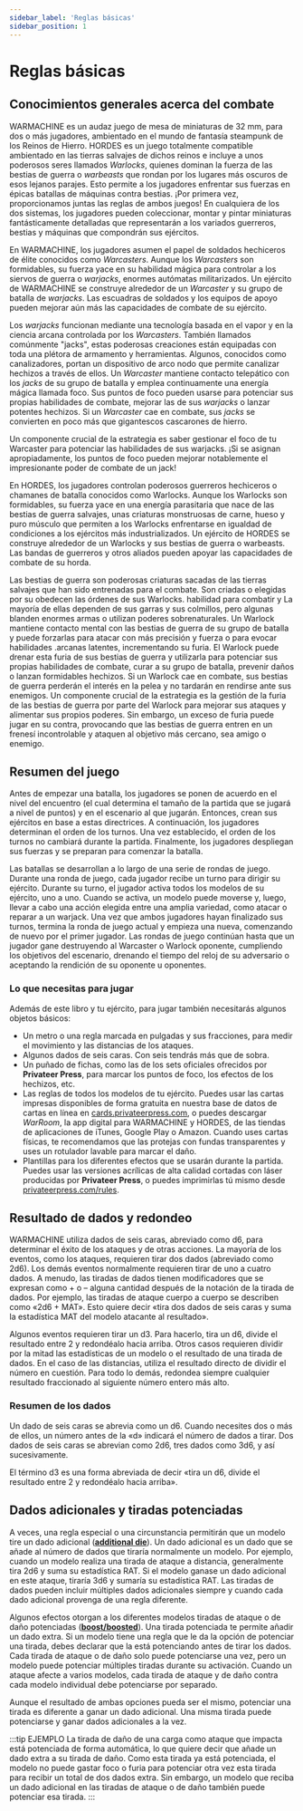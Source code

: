 ```yaml
---
sidebar_label: 'Reglas básicas'
sidebar_position: 1
---
```


# Reglas básicas

## Conocimientos generales acerca del combate

WARMACHINE es un audaz juego de mesa de miniaturas de 32 mm, para dos o más jugadores, ambientado en el mundo de fantasía steampunk de los Reinos de Hierro. HORDES es un juego totalmente compatible ambientado en las tierras salvajes de dichos reinos e incluye a unos poderosos seres llamados *Warlocks*, quienes dominan la fuerza de las bestias de guerra o *warbeasts* que rondan por los lugares más oscuros de esos lejanos parajes. Esto permite a los jugadores enfrentar sus fuerzas en épicas batallas de máquinas contra bestias. ¡Por primera vez, proporcionamos juntas las reglas de ambos juegos! En cualquiera de los dos sistemas, los jugadores pueden coleccionar, montar y pintar miniaturas fantásticamente detalladas que representarán a los variados guerreros, bestias y máquinas que compondrán sus ejércitos.

En WARMACHINE, los jugadores asumen el papel de soldados hechiceros de élite conocidos como *Warcasters*. Aunque los *Warcasters* son formidables, su fuerza yace en su habilidad mágica para controlar a los siervos de guerra o *warjacks*, enormes autómatas militarizados. Un ejército de WARMACHINE se construye alrededor de un *Warcaster* y su grupo de batalla de *warjacks*. Las escuadras de soldados y los equipos de apoyo pueden mejorar aún más las capacidades de combate de su ejército.

Los *warjacks* funcionan mediante una tecnología basada en el vapor y en la ciencia arcana controlada por los *Warcasters*. También llamados comúnmente "jacks", estas poderosas creaciones están equipadas con toda una plétora de armamento y herramientas. Algunos, conocidos como canalizadores, portan un dispositivo de arco nodo que permite canalizar hechizos a través de ellos. Un *Warcaster* mantiene contacto telepático con los *jacks* de su grupo de batalla y emplea continuamente una energía mágica llamada foco. Sus puntos de foco pueden usarse para potenciar sus propias habilidades de combate, mejorar las de sus *warjacks* o lanzar potentes hechizos. Si un *Warcaster* cae en combate, sus *jacks* se convierten en poco más que gigantescos cascarones de hierro.

Un componente crucial de la estrategia es saber gestionar el foco de tu Warcaster para potenciar las habilidades de sus warjacks. ¡Si se asignan apropiadamente, los puntos de foco pueden mejorar notablemente el impresionante poder de combate de un jack!

En HORDES, los jugadores controlan poderosos guerreros hechiceros o chamanes de batalla conocidos como Warlocks. Aunque los Warlocks son formidables, su fuerza yace en una energía parasitaria que nace de las bestias de guerra salvajes, unas criaturas monstruosas de carne, hueso y puro músculo que permiten a los Warlocks enfrentarse en igualdad de condiciones a los ejércitos más industrializados. Un ejército de HORDES se construye alrededor de un Warlocks y sus bestias de guerra o warbeasts. Las bandas de guerreros y otros aliados pueden apoyar las capacidades de combate de su horda.

Las bestias de guerra son poderosas criaturas sacadas de las tierras salvajes que han sido entrenadas para el combate. Son criadas o elegidas por su obedecen las órdenes de sus Warlocks. habilidad para combatir y La mayoría de ellas dependen de sus garras y sus colmillos, pero algunas blanden enormes armas o utilizan poderes sobrenaturales. Un Warlock mantiene contacto mental con las bestias de guerra de su grupo de batalla y puede forzarlas para atacar con más precisión y fuerza o para evocar habilidades .arcanas latentes, incrementando su furia. El Warlock puede drenar esta furia de sus bestias de guerra y utilizarla para potenciar sus propias habilidades de combate, curar a su grupo de batalla, prevenir daños o lanzan formidables hechizos. Si un Warlock cae en combate, sus bestias de guerra perderán el interés en la pelea y no tardarán en rendirse ante sus enemigos. Un componente crucial de la estrategia es la gestión de la furia de las bestias de guerra por parte del Warlock para mejorar sus ataques y alimentar sus propios poderes. Sin embargo, un exceso de furia puede jugar en su contra, provocando que las bestias de guerra entren en un frenesí incontrolable y ataquen al objetivo más cercano, sea amigo o enemigo.

## Resumen del juego

Antes de empezar una batalla, los jugadores se ponen de acuerdo en el nivel del encuentro (el cual determina el tamaño de la partida que se jugará a nivel de puntos) y en el escenario al que jugarán. Entonces, crean sus ejércitos en base a estas directrices. A continuación, los jugadores determinan el orden de los turnos. Una vez establecido, el orden de los turnos no cambiará durante la partida. Finalmente, los jugadores despliegan sus fuerzas y se preparan para comenzar la batalla.

Las batallas se desarrollan a lo largo de una serie de rondas de juego. Durante una ronda de juego, cada jugador recibe un turno para dirigir su ejército. Durante su turno, el jugador activa todos los modelos de su ejército, uno a uno. Cuando se activa, un modelo puede moverse y, luego, llevar a cabo una acción elegida entre una amplia variedad, como atacar o reparar a un warjack. Una vez que ambos jugadores hayan finalizado sus turnos, termina la ronda de juego actual y empieza una nueva, comenzando de nuevo por el primer jugador. Las rondas de juego continúan hasta que un jugador gane destruyendo al Warcaster o Warlock oponente, cumpliendo los objetivos del escenario, drenando el tiempo del reloj de su adversario o aceptando la rendición de su oponente u oponentes.

### Lo que necesitas para jugar

Además de este libro y tu ejército, para jugar también necesitarás algunos objetos básicos:
* Un metro o una regla marcada en pulgadas y sus fracciones, para medir el movimiento y las distancias de los ataques.
* Algunos dados de seis caras. Con seis tendrás más que de sobra.
* Un puñado de fichas, como las de los sets oficiales ofrecidos por **Privateer Press**, para marcar los puntos de foco, los efectos de los hechizos, etc.
* Las reglas de todos los modelos de tu ejército. Puedes usar las cartas impresas disponibles de forma gratuita en nuestra base de datos de cartas  en  línea  en  [cards.privateerpress.com](https://cards.privateerpress.com), o puedes descargar *WarRoom*, la app digital para WARMACHINE y HORDES, de las tiendas de aplicaciones de iTunes, Google Play o Amazon. Cuando uses cartas físicas, te recomendamos que las protejas con fundas transparentes y uses un rotulador lavable para marcar el daño.
* Plantillas para los diferentes efectos que se usarán durante la partida. Puedes usar las versiones acrílicas de alta calidad cortadas con láser producidas por **Privateer Press**, o puedes imprimirlas tú mismo desde [privateerpress.com/rules](https://www.privateerpress.com/rules).

## Resultado de dados y redondeo

WARMACHINE utiliza dados de seis caras, abreviado como d6, para determinar el éxito de los ataques y de otras acciones. La mayoría de los eventos, como los ataques, requieren tirar dos dados (abreviado como 2d6). Los demás eventos normalmente requieren tirar de uno a cuatro dados. A menudo, las tiradas de dados tienen modificadores que se expresan como + o – alguna cantidad después de la notación de la tirada de dados. Por ejemplo, las tiradas de ataque cuerpo a cuerpo se describen como «2d6 + MAT». Esto quiere decir «tira dos dados de seis caras y suma la estadística MAT del modelo atacante al resultado».

Algunos eventos requieren tirar un d3. Para hacerlo, tira un d6, divide el resultado entre 2 y redondéalo hacia arriba. Otros casos requieren dividir por la mitad las estadísticas de un modelo o el resultado de una tirada de dados. En el caso de las distancias, utiliza el resultado directo de dividir el número en cuestión. Para todo lo demás, redondea siempre cualquier resultado fraccionado al siguiente número entero más alto.

### Resumen de los dados

Un dado de seis caras se abrevia como un d6. Cuando necesites dos o más de ellos, un número antes de la «d» indicará el número de dados a tirar. Dos dados de seis caras se abrevian como 2d6, tres dados como 3d6, y así sucesivamente.

El término d3 es una forma abreviada de decir «tira un d6, divide el resultado entre 2 y redondéalo hacia arriba».

## Dados adicionales y tiradas potenciadas

A veces, una regla especial o una circunstancia permitirán que un modelo tire un dado adicional ([**additional die**][additional-die]). Un dado adicional es un dado que se añade al número de dados que tiraría normalmente un modelo. Por ejemplo, cuando un modelo realiza una tirada de ataque a distancia, generalmente tira 2d6 y suma su estadística RAT. Si el modelo ganase un dado adicional en este ataque, tiraría 3d6 y sumaría su estadística RAT. Las tiradas de dados pueden incluir múltiples dados adicionales siempre y cuando cada dado adicional provenga de una regla diferente.

Algunos efectos otorgan a los diferentes modelos tiradas de ataque o de daño potenciadas ([**boost/boosted**][boost-boosted]). Una tirada potenciada te permite añadir un dado extra. Si un modelo tiene una regla que le da la opción de potenciar una tirada, debes declarar que la está potenciando antes de tirar los dados. Cada tirada de ataque o de daño solo puede potenciarse una vez, pero un modelo puede potenciar múltiples tiradas durante su activación. Cuando un ataque afecte a varios modelos, cada tirada de ataque y de daño contra cada modelo individual debe potenciarse por separado.

Aunque el resultado de ambas opciones pueda ser el mismo, potenciar una tirada es diferente a ganar un dado adicional. Una misma tirada puede potenciarse y ganar dados adicionales a la vez.

:::tip EJEMPLO
La tirada de daño de una carga como ataque que impacta está potenciada de forma automática, lo que quiere decir que añade   un dado extra a su tirada de daño. Como esta tirada ya está potenciada, el modelo no puede gastar foco o furia para potenciar otra vez esta tirada para recibir un total de dos dados extra. Sin embargo, un modelo que reciba un dado adicional en las tiradas de ataque o de daño también puede potenciar esa tirada.
:::

[additional-die]: /docs/terminos#additional-die
[boost-boosted]: /docs/terminos#boostboosted
